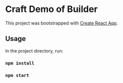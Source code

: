 # Craft Demo of Builder

This project was bootstrapped with [Create React App](https://github.com/facebook/create-react-app).

## Usage

In the project directory, run:

### `npm install`
### `npm start`

